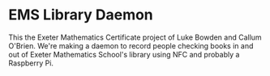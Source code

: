 # EMS Library Daemon

This the Exeter Mathematics Certificate project of Luke Bowden and Callum O'Brien. We're making a daemon to record people checking books in and out of Exeter Mathematics School's library using NFC and probably a Raspberry Pi.
